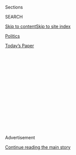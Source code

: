 <div id="app">

<div>

<div>

<div>

<div class="NYTAppHideMasthead css-1q2w90k e1suatyy0">

<div class="section css-ui9rw0 e1suatyy2">

<div class="css-eph4ug er09x8g0">

<div class="css-6n7j50">

</div>

<span class="css-1dv1kvn">Sections</span>

<div class="css-10488qs">

<span class="css-1dv1kvn">SEARCH</span>

</div>

[Skip to content](#site-content)[Skip to site
index](#site-index)

</div>

<div id="masthead-section-label" class="css-1wr3we4 eaxe0e00">

[Politics](https://www.nytimes.com/section/politics)

</div>

<div class="css-10698na e1huz5gh0">

</div>

</div>

<div id="masthead-bar-one" class="section hasLinks css-15hmgas e1csuq9d3">

<div class="css-uqyvli e1csuq9d0">

</div>

<div class="css-1uqjmks e1csuq9d1">

</div>

<div class="css-9e9ivx">

[](https://myaccount.nytimes.com/auth/login?response_type=cookie&client_id=vi)

</div>

<div class="css-1bvtpon e1csuq9d2">

[Today’s
Paper](https://www.nytimes.com/section/todayspaper)

</div>

</div>

</div>

</div>

<div data-aria-hidden="false">

<div id="site-content" data-role="main">

<div>

<div class="css-1aor85t" style="opacity:0.000000001;z-index:-1;visibility:hidden">

<div class="css-1hqnpie">

<div class="css-epjblv">

<span class="css-17xtcya">[Politics](/section/politics)</span><span class="css-x15j1o">|</span><span class="css-fwqvlz">Trump
Pressed Ukraine’s President to Investigate Democrats as ‘a
Favor’</span>

</div>

<div class="css-k008qs">

<div class="css-1iwv8en">

<span class="css-18z7m18"></span>

<div>

</div>

</div>

<span class="css-1n6z4y">https://nyti.ms/2nd7ncB</span>

<div class="css-1705lsu">

<div class="css-4xjgmj">

<div class="css-4skfbu" data-role="toolbar" data-aria-label="Social Media Share buttons, Save button, and Comments Panel with current comment count" data-testid="share-tools">

  - 
  - 
  - 
  - 
    
    <div class="css-6n7j50">
    
    </div>

  - 
  - 

</div>

</div>

</div>

</div>

</div>

</div>

<div id="NYT_TOP_BANNER_REGION" class="css-13pd83m">

</div>

<div id="top-wrapper" class="css-1sy8kpn">

<div id="top-slug" class="css-l9onyx">

Advertisement

</div>

[Continue reading the main
story](#after-top)

<div class="ad top-wrapper" style="text-align:center;height:100%;display:block;min-height:250px">

<div id="top" class="place-ad" data-position="top" data-size-key="top">

</div>

</div>

<div id="after-top">

</div>

</div>

<div id="sponsor-wrapper" class="css-1hyfx7x">

<div id="sponsor-slug" class="css-19vbshk">

Supported by

</div>

[Continue reading the main
story](#after-sponsor)

<div id="sponsor" class="ad sponsor-wrapper" style="text-align:center;height:100%;display:block">

</div>

<div id="after-sponsor">

</div>

</div>

<div class="css-1vkm6nb ehdk2mb0">

# Trump Pressed Ukraine’s President to Investigate Democrats as ‘a Favor’

</div>

<div class="css-79elbk" data-testid="photoviewer-wrapper">

<div class="css-z3e15g" data-testid="photoviewer-wrapper-hidden">

</div>

<div class="css-1a48zt4 ehw59r15" data-testid="photoviewer-children">

![<span class="css-16f3y1r e13ogyst0" data-aria-hidden="true">President
Trump insisted that he was once again the victim of "a total
hoax."</span><span class="css-cnj6d5 e1z0qqy90" itemprop="copyrightHolder"><span class="css-1ly73wi e1tej78p0">Credit...</span><span><span>Doug
Mills/The New York
Times</span></span></span>](https://static01.nyt.com/images/2019/09/25/multimedia/25dc-impeach-sub/merlin_161492556_f7e5a557-5e3e-403c-8f7b-8ba151b2ed58-articleLarge.jpg?quality=75&auto=webp&disable=upscale)

</div>

</div>

<div class="css-xt80pu e12qa4dv0">

<div class="css-18e8msd">

<div class="css-vp77d3 epjyd6m0">

<div class="css-1baulvz">

By [<span class="css-1baulvz last-byline" itemprop="name">Peter
Baker</span>](https://www.nytimes.com/by/peter-baker)

</div>

</div>

  - 
    
    <div class="css-ld3wwf e16638kd2">
    
    Published Sept. 25, 2019Updated Oct. 24,
    2019
    
    </div>

  - 
    
    <div class="css-4xjgmj">
    
    <div class="css-pvvomx" data-role="toolbar" data-aria-label="Social Media Share buttons, Save button, and Comments Panel with current comment count" data-testid="share-tools">
    
      - 
      - 
      - 
      - 
        
        <div class="css-6n7j50">
        
        </div>
    
      - 
      - 
    
    </div>
    
    </div>

</div>

</div>

<div class="section meteredContent css-1r7ky0e" name="articleBody" itemprop="articleBody">

<div class="css-1fanzo5 StoryBodyCompanionColumn">

<div class="css-53u6y8">

President Trump repeatedly pressured Ukraine’s leader to investigate
leading Democrats as “a favor” to him during a telephone call last
summer in which the two discussed the former Soviet republic’s need for
more American financial aid to counter Russian aggression.

In [a reconstruction of the
call](https://www.nytimes.com/interactive/2019/09/25/us/politics/trump-ukraine-transcript.html?module=inline)
released Wednesday by the White House, Mr. Trump urged President
[Volodymyr
Zelensky](https://www.nytimes.com/2019/09/25/world/europe/ukraine-trump-whistleblower-zelensky.html?module=inline)
to work with Attorney General William P. Barr and Rudolph W. Giuliani,
the president’s personal lawyer, on corruption investigations connected
to former Vice President Joseph R. Biden Jr. and other Democrats.

Although there was no explicit [quid pro
quo](https://www.nytimes.com/2019/10/18/us/politics/quid-pro-quo-mean.html)
in the conversation, Mr. Trump raised the matter immediately after Mr.
Zelensky spoke of his country’s need for more help from the United
States. The call came only days after Mr. Trump blocked $391 million in
aid to Ukraine, a decision that perplexed national security officials at
the time and that he has given conflicting explanations for in recent
days.

The aid freeze did not come up during the call, and Mr. Zelensky was not
yet aware of it. Instead, he thanked Mr. Trump for previous American
aid, including Javelin anti-tank weapons, and suggested he would need
more as part of Ukraine’s five-year-old war with Russian-backed
separatists in the country’s east.

</div>

</div>

<div class="css-1fanzo5 StoryBodyCompanionColumn">

<div class="css-53u6y8">

\[[*Our Washington reporters answer readers’ questions on the
impeachment inquiry, and what may come
next.*](https://www.nytimes.com/2019/09/25/us/politics/donald-trump-impeachment-probe.html)\]

“I would like you to do us a favor, though,” Mr. Trump responded,
shifting to his interest in investigating Democrats and urging that he
work with Mr. Barr and Mr. Giuliani.

“Whatever you can do, it’s very important that you do it if that’s
possible,” Mr. Trump said.

The July 25 call has become a major flash point in what is rapidly
shaping up as a divisive battle between the president and House
Democrats over impeachment that will consume Washington for weeks or
months. The conflicting interpretations of the call’s meaning began to
define the contours of a debate that would seek to determine whether the
president committed high crimes and misdemeanors.

In a series of public appearances on Wednesday that veered from
bristling with anger to uncharacteristically subdued, Mr. Trump insisted
that he did nothing wrong and was once again the victim of “a total
hoax.” Mr. Zelensky, who by an odd coincidence was in New York for a
previously scheduled meeting with Mr. Trump, backed him up by saying
during a session with reporters that he did not feel pushed by the
president.

“It’s a joke,” Mr. Trump said. “Impeachment for that?”

But House Democrats denounced Mr. Trump for seeking foreign help to tear
down Mr. Biden, a leading rival for his job, and said the quid pro quo
was implied and clear, comparing him with a mob boss who makes veiled
hints to extort money from his victims.

</div>

</div>

<div class="css-1fanzo5 StoryBodyCompanionColumn">

<div class="css-53u6y8">

“The president has tried to make lawlessness a virtue in America and now
is exporting it abroad,” Speaker Nancy Pelosi said.

The White House released the reconstructed transcript of the call in the
morning in hopes of undercutting suspicions about the president’s
actions, but it failed to convince Democrats. By the end of the day, the
administration similarly sent Congress the original complaint filed by
an unidentified intelligence official that triggered the furor that in
just a matter of days has put the future of Mr. Trump’s presidency at
risk.

</div>

</div>

<div class="css-79elbk" data-testid="photoviewer-wrapper">

<div class="css-z3e15g" data-testid="photoviewer-wrapper-hidden">

</div>

<div class="css-1a48zt4 ehw59r15" data-testid="photoviewer-children">

![<span class="css-16f3y1r e13ogyst0" data-aria-hidden="true">Speaker
Nancy Pelosi and other leading House Democrats said the record of the
July call made clear that Mr. Trump was pressuring Ukraine to help
benefit his own political
prospects.</span><span class="css-cnj6d5 e1z0qqy90" itemprop="copyrightHolder"><span class="css-1ly73wi e1tej78p0">Credit...</span><span>Anna
Moneymaker/The New York
Times</span></span>](https://static01.nyt.com/images/2019/09/25/us/politics/25dc-impeach-2/merlin_161494746_ca4293b3-b2d5-4a33-a493-bf6545756b61-articleLarge.jpg?quality=75&auto=webp&disable=upscale)

</div>

</div>

<div class="css-1fanzo5 StoryBodyCompanionColumn">

<div class="css-53u6y8">

The complaint reportedly calls into question a range of actions by the
president beyond just the phone conversation. Democrats and at least one
Republican who reviewed it on Wednesday said it contained disturbing
allegations, and, while still classified, it will be the central issue
on Thursday morning when Joseph Maguire, the acting director of national
intelligence, testifies before Congress.

The administration dropped its resistance to providing the complaint to
lawmakers in the face of a vote planned by House Democratic leaders
condemning its handling of the matter. By backing down, Mr. Trump made
it possible for Republicans to go along with the resolution, which all
but two did later in the day.

For Mr. Trump, keeping Republicans in his corner is more important than
winning over Democrats, most of whom White House aides consider
unmovable at this point. As of Wednesday, 218 House members have
publicly advocated impeachment or at least an inquiry, reaching a
majority for the first time after more than 70 declared their support
since Monday.

Ms. Pelosi does not seem ready to test her members’ resolve, though,
planning to move forward with an inquiry without a vote on the floor to
authorize it, as was done in the past two presidential impeachments. And
even if the House did ultimately impeach Mr. Trump, it would require a
two-thirds vote by the Senate to convict and remove him from office,
meaning at least 20 Republican senators would have to decide he was
guilty.

</div>

</div>

<div class="css-1fanzo5 StoryBodyCompanionColumn">

<div class="css-53u6y8">

Few Republicans broke with Mr. Trump on Wednesday. Senator Mitt Romney
of Utah called the record of Mr. Trump’s phone call “deeply troubling,”
but most others who spoke publicly said it revealed no impeachable
action.

“From a quid pro quo aspect, there’s nothing there,” said Senator
Lindsey Graham, Republican of South Carolina, a Trump ally who served as
a House prosecutor during the impeachment trial of President Bill
Clinton in 1999.

Democrats said no direct quid pro quo was necessary to conclude that the
president overstepped his bounds. But even if it was, they said Mr.
Trump’s meaning was hard to miss and the timing of the request to
Ukraine coming just after he put the aid on hold was damning.

“There was only one message that that president of Ukraine got from that
call and that was: ‘This is what I need, I know what you need,’” said
Representative Adam B. Schiff, Democrat of California and the chairman
of the House Intelligence Committee. “Like any mafia boss, the president
didn’t need to say, ‘That’s a nice country you have — it would be a
shame if something happened to it.’”

Mr. Biden said that the House should “hold Donald Trump to account for
his abuse of power,” although he did not directly call for impeachment.

“It is a tragedy for this country that our president put personal
politics above his sacred oath,” Mr. Biden said. “He has put his own
political interests over our national security interest, which is
bolstering Ukraine against Russian pressure.”

For Mr. Trump, the sudden turn of events has recast the remaining year
of his term before next year’s election, seemingly all but dooming
chances for bipartisan legislation. He castigated Democrats for focusing
on this “nonsense” instead of gun control or trade.

</div>

</div>

<div class="css-1fanzo5 StoryBodyCompanionColumn">

<div class="css-53u6y8">

And he expressed surprise that impeachment was now back on the table
after the threat seemed to fade following the report on Russian election
interference by the special counsel, Robert S. Mueller III. “I thought
we won,” the president said. “I thought it was dead — it was dead.”

He blamed Ms. Pelosi, who until this week had been reluctant to pursue
impeachment, which so far does not have the support of most Americans in
polls. “She’s lost her way,” Mr. Trump said. “She’s been taken over by
the radical
left.”

</div>

</div>

<div class="css-79elbk" data-testid="photoviewer-wrapper">

<div class="css-z3e15g" data-testid="photoviewer-wrapper-hidden">

</div>

<div class="css-1a48zt4 ehw59r15" data-testid="photoviewer-children">

<div class="css-1xdhyk6 erfvjey0">

<span class="css-1ly73wi e1tej78p0">Image</span>

<div class="css-zjzyr8">

<div data-testid="lazyimage-container" style="height:257.77777777777777px">

</div>

</div>

</div>

<span class="css-16f3y1r e13ogyst0" data-aria-hidden="true">Former Vice
President Joseph R. Biden Jr. on Tuesday in Delaware. He said that the
House should “hold Donald Trump to account for his abuse of
power.”</span><span class="css-cnj6d5 e1z0qqy90" itemprop="copyrightHolder"><span class="css-1ly73wi e1tej78p0">Credit...</span><span>Mark
Makela for The New York Times</span></span>

</div>

</div>

<div class="css-1fanzo5 StoryBodyCompanionColumn">

<div class="css-53u6y8">

He also tried to turn the tables on Democrats, arguing that Mr. Biden
was the one who was really corrupt and even citing a letter written by
three Democratic senators last year to Ukraine’s prosecutor urging
cooperation with Mr. Mueller. That letter, however, was written out of
what the senators said was concern that Ukraine would be intimidated
from cooperating by Mr. Trump’s wrath.

The call between Mr. Trump and Mr. Zelensky took place just a day after
Mr. Mueller testified before Congress, and the issue was clearly still
on Mr. Trump’s mind. Mr. Mueller reported that he did not find
sufficient evidence to prove a criminal conspiracy between Mr. Trump’s
campaign and Russia, although he identified actions by Mr. Trump that
could be construed as obstruction of justice.

Feeling that he had survived the special counsel inquiry, Mr. Trump
apparently wanted to turn the tables and prove that it was illegitimate
to begin with. In his discussion with Mr. Zelensky, he pressed the
Ukrainian leader to use Mr. Barr’s help to investigate a company
involved in the beginnings of the Russia inquiry.

Mr. Trump also pressed Mr. Zelensky to open an investigation of Mr.
Biden and his younger son, Hunter Biden, who sat on the board of a
Ukrainian energy company, asserting that the former vice president
forced the dismissal of a Ukrainian prosecutor to benefit the company’s
owner. Neither claim has been borne out by evidence, but both held the
potential to benefit the president politically.

</div>

</div>

<div class="css-1fanzo5 StoryBodyCompanionColumn">

<div class="css-53u6y8">

Mr. Zelensky told Mr. Trump that he would have the country’s new top
prosecutor examine the matters he raised.

“The next prosecutor general will be 100 percent my person, my
candidate,” Mr. Zelensky assured the president. “He or she will look
into the situation.”

Mr. Trump did not directly condition any aid or support on Ukraine
following through, but he did start the call noting how generous he
believed he had been. “The United States has been very, very good to
Ukraine,” he said. “I wouldn’t say that it’s reciprocal necessarily.”

Sitting side by side with Mr. Trump in their first face-to-face meeting
on Wednesday, Mr. Zelensky told reporters that he wanted to stay out of
United States politics but provided a benign interpretation of the call.

“We had, I think, a good phone call,” Mr. Zelensky said. “It was normal;
we spoke about many things. So, I think, and you read it, that nobody
pushed — pushed me.”

“In other words, no pressure,” Mr. Trump chimed in. “And by the way,” he
added, addressing a reporter, “you know there was no pressure.”

The meeting on the sideline of the United Nations General Assembly could
hardly have come at a more charged moment in Ukrainian-American
relations. Mr. Zelensky, a former comedian with no prior political
experience, [was elected this
year](https://www.nytimes.com/2019/04/21/world/europe/Volodymyr-Zelensky-ukraine-elections.html)
to take over a country torn by Russian military intervention and
desperately dependent on help from the United States and Europe.

</div>

</div>

<div class="css-1fanzo5 StoryBodyCompanionColumn">

<div class="css-53u6y8">

Even as he flattered Mr. Trump, the Ukrainian leader made a point of
saying he did not actually order the sought-after investigation.

“We have independent country and independent general security, and I
can’t push anyone,” Mr. Zelensky said in halting English, referring to
the prosecutor general. “So I didn’t call somebody or the new general
security. I didn’t ask him; I didn’t push him.”

</div>

</div>

</div>

<div>

</div>

<div>

</div>

<div>

</div>

<div>

<div id="bottom-wrapper" class="css-1ede5it">

<div id="bottom-slug" class="css-l9onyx">

Advertisement

</div>

[Continue reading the main
story](#after-bottom)

<div id="bottom" class="ad bottom-wrapper" style="text-align:center;height:100%;display:block;min-height:90px">

</div>

<div id="after-bottom">

</div>

</div>

</div>

</div>

</div>

## Site Index

<div>

</div>

## Site Information Navigation

  - [© <span>2020</span> <span>The New York Times
    Company</span>](https://help.nytimes.com/hc/en-us/articles/115014792127-Copyright-notice)

<!-- end list -->

  - [NYTCo](https://www.nytco.com/)
  - [Contact
    Us](https://help.nytimes.com/hc/en-us/articles/115015385887-Contact-Us)
  - [Work with us](https://www.nytco.com/careers/)
  - [Advertise](https://nytmediakit.com/)
  - [T Brand Studio](http://www.tbrandstudio.com/)
  - [Your Ad
    Choices](https://www.nytimes.com/privacy/cookie-policy#how-do-i-manage-trackers)
  - [Privacy](https://www.nytimes.com/privacy)
  - [Terms of
    Service](https://help.nytimes.com/hc/en-us/articles/115014893428-Terms-of-service)
  - [Terms of
    Sale](https://help.nytimes.com/hc/en-us/articles/115014893968-Terms-of-sale)
  - [Site
    Map](https://spiderbites.nytimes.com)
  - [Help](https://help.nytimes.com/hc/en-us)
  - [Subscriptions](https://www.nytimes.com/subscription?campaignId=37WXW)

</div>

</div>

</div>

</div>

